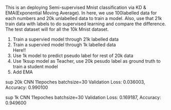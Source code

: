 This is an deploying Semi-supervised Mnist classification via KD & EMA(Exponential Moving Average). 
In here, we use 100labelled data for each numbers and 20k unlabelled data to train a model. 
Also, use that 21k train data with labels to do supervised learning and compare the difference. 
The test dataset will for all the 10k Mnist dataset.

<ol> 
    <li>Train a supervied model through 21k labelled data</li> 
    <li>Train a supervied model through 1k labelled data</li> 
    Here!!<li>Use 1k model to predict pseudo label for rest of 20k data</li> 
    <li>Use 1ksup model as Teacher, use 20k pesudo label as ground truth to train a student model</li> 
    <li>Add EMA</li>
</ol>


sup 20k CNN 11epoches batchsize=30 Validation Loss: 0.036003, Accuracy: 0.990100


sup 1k CNN 11epoches batchsize=30 Validation Loss: 0.169187, Accuracy: 0.949600
